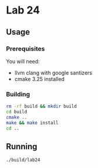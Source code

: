 # Lab 24
## Usage
### Prerequisites
You will need:
- llvm clang with google santizers
- cmake 3.25 installed
### Building
```bash
rm -rf build && mkdir build
cd build
cmake ..
make && make install
cd ..
```
## Running
```bash
./build/lab24
```
